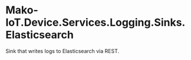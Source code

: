 #  Mako-IoT.Device.Services.Logging.Sinks.Elasticsearch
Sink that writes logs to Elasticsearch via REST.